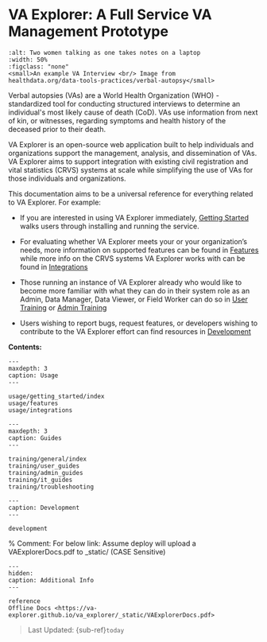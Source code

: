 # VA Explorer: A Full Service VA Management Prototype

```{figure} _static/img/va_interview.jpg
:alt: Two women talking as one takes notes on a laptop
:width: 50%
:figclass: "none"
<small>An example VA Interview <br/> Image from 
healthdata.org/data-tools-practices/verbal-autopsy</small>
```

Verbal autopsies (VAs) are a World Health Organization (WHO) -standardized tool
for conducting structured interviews to determine an individual's most likely
cause of death (CoD). VAs use information from next of kin, or witnesses,
regarding symptoms and health history of the deceased prior to their death.

VA Explorer is an open-source web application built to help individuals and
organizations support the management, analysis, and dissemination of VAs. VA
Explorer aims to support integration with existing civil registration and
vital statistics (CRVS) systems at scale while simplifying the use of VAs for
those individuals and organizations.

This documentation aims to be a universal reference for everything related to
VA Explorer. For example:

- If you are interested in using VA Explorer immediately, [Getting Started](usage/getting_started/index)
walks users through installing and running the service.

- For evaluating whether VA Explorer meets your or your organization’s needs,
more information on supported features can be found in [Features](usage/features) while
more info on the CRVS systems VA Explorer works with can be found in [Integrations](usage/integrations)

- Those running an instance of VA Explorer already who would like to become more
familiar with what they can do in their system role as an Admin, Data Manager,
Data Viewer, or Field Worker can do so in [User Training](training/user_guides) or [Admin Training](training/admin_guides)

- Users wishing to report bugs, request features, or developers wishing to
contribute to the VA Explorer effort can find resources in [Development](development)

**Contents:**

```{toctree}
---
maxdepth: 3
caption: Usage
---

usage/getting_started/index
usage/features
usage/integrations
```

```{toctree}
---
maxdepth: 3
caption: Guides
---

training/general/index
training/user_guides
training/admin_guides
training/it_guides
training/troubleshooting
```

```{toctree}
---
caption: Development
---

development
```

% Comment: For below link: Assume deploy will upload a VAExplorerDocs.pdf to _static/ (CASE Sensitive)

```{toctree}
---
hidden:
caption: Additional Info
---

reference
Offline Docs <https://va-explorer.github.io/va_explorer/_static/VAExplorerDocs.pdf>
```

> Last Updated: {sub-ref}`today`
